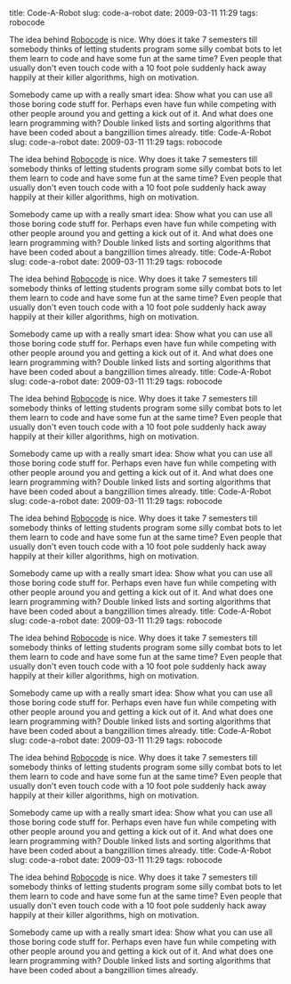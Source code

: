 title: Code-A-Robot
slug: code-a-robot
date: 2009-03-11 11:29
tags: robocode

The idea behind [Robocode](http://robocode.sourceforge.net/) is nice. Why does it take 7 semesters till somebody thinks of letting students program some silly combat bots to let them learn to code and have some fun at the same time? Even people that usually don't even touch code with a 10 foot pole suddenly hack away happily at their killer algorithms, high on motivation.

Somebody came up with a really smart idea: Show what you can use all those boring code stuff for. Perhaps even have fun while competing with other people around you and getting a kick out of it. And what does one learn programming with? Double linked lists and sorting algorithms that have been coded about a bangzillion times already.
title: Code-A-Robot
slug: code-a-robot
date: 2009-03-11 11:29
tags: robocode

The idea behind [Robocode](http://robocode.sourceforge.net/) is nice. Why does it take 7 semesters till somebody thinks of letting students program some silly combat bots to let them learn to code and have some fun at the same time? Even people that usually don't even touch code with a 10 foot pole suddenly hack away happily at their killer algorithms, high on motivation.

Somebody came up with a really smart idea: Show what you can use all those boring code stuff for. Perhaps even have fun while competing with other people around you and getting a kick out of it. And what does one learn programming with? Double linked lists and sorting algorithms that have been coded about a bangzillion times already.
title: Code-A-Robot
slug: code-a-robot
date: 2009-03-11 11:29
tags: robocode

The idea behind [Robocode](http://robocode.sourceforge.net/) is nice. Why does it take 7 semesters till somebody thinks of letting students program some silly combat bots to let them learn to code and have some fun at the same time? Even people that usually don't even touch code with a 10 foot pole suddenly hack away happily at their killer algorithms, high on motivation.

Somebody came up with a really smart idea: Show what you can use all those boring code stuff for. Perhaps even have fun while competing with other people around you and getting a kick out of it. And what does one learn programming with? Double linked lists and sorting algorithms that have been coded about a bangzillion times already.
title: Code-A-Robot
slug: code-a-robot
date: 2009-03-11 11:29
tags: robocode

The idea behind [Robocode](http://robocode.sourceforge.net/) is nice. Why does it take 7 semesters till somebody thinks of letting students program some silly combat bots to let them learn to code and have some fun at the same time? Even people that usually don't even touch code with a 10 foot pole suddenly hack away happily at their killer algorithms, high on motivation.

Somebody came up with a really smart idea: Show what you can use all those boring code stuff for. Perhaps even have fun while competing with other people around you and getting a kick out of it. And what does one learn programming with? Double linked lists and sorting algorithms that have been coded about a bangzillion times already.
title: Code-A-Robot
slug: code-a-robot
date: 2009-03-11 11:29
tags: robocode

The idea behind [Robocode](http://robocode.sourceforge.net/) is nice. Why does it take 7 semesters till somebody thinks of letting students program some silly combat bots to let them learn to code and have some fun at the same time? Even people that usually don't even touch code with a 10 foot pole suddenly hack away happily at their killer algorithms, high on motivation.

Somebody came up with a really smart idea: Show what you can use all those boring code stuff for. Perhaps even have fun while competing with other people around you and getting a kick out of it. And what does one learn programming with? Double linked lists and sorting algorithms that have been coded about a bangzillion times already.
title: Code-A-Robot
slug: code-a-robot
date: 2009-03-11 11:29
tags: robocode

The idea behind [Robocode](http://robocode.sourceforge.net/) is nice. Why does it take 7 semesters till somebody thinks of letting students program some silly combat bots to let them learn to code and have some fun at the same time? Even people that usually don't even touch code with a 10 foot pole suddenly hack away happily at their killer algorithms, high on motivation.

Somebody came up with a really smart idea: Show what you can use all those boring code stuff for. Perhaps even have fun while competing with other people around you and getting a kick out of it. And what does one learn programming with? Double linked lists and sorting algorithms that have been coded about a bangzillion times already.
title: Code-A-Robot
slug: code-a-robot
date: 2009-03-11 11:29
tags: robocode

The idea behind [Robocode](http://robocode.sourceforge.net/) is nice. Why does it take 7 semesters till somebody thinks of letting students program some silly combat bots to let them learn to code and have some fun at the same time? Even people that usually don't even touch code with a 10 foot pole suddenly hack away happily at their killer algorithms, high on motivation.

Somebody came up with a really smart idea: Show what you can use all those boring code stuff for. Perhaps even have fun while competing with other people around you and getting a kick out of it. And what does one learn programming with? Double linked lists and sorting algorithms that have been coded about a bangzillion times already.
title: Code-A-Robot
slug: code-a-robot
date: 2009-03-11 11:29
tags: robocode

The idea behind [Robocode](http://robocode.sourceforge.net/) is nice. Why does it take 7 semesters till somebody thinks of letting students program some silly combat bots to let them learn to code and have some fun at the same time? Even people that usually don't even touch code with a 10 foot pole suddenly hack away happily at their killer algorithms, high on motivation.

Somebody came up with a really smart idea: Show what you can use all those boring code stuff for. Perhaps even have fun while competing with other people around you and getting a kick out of it. And what does one learn programming with? Double linked lists and sorting algorithms that have been coded about a bangzillion times already.
